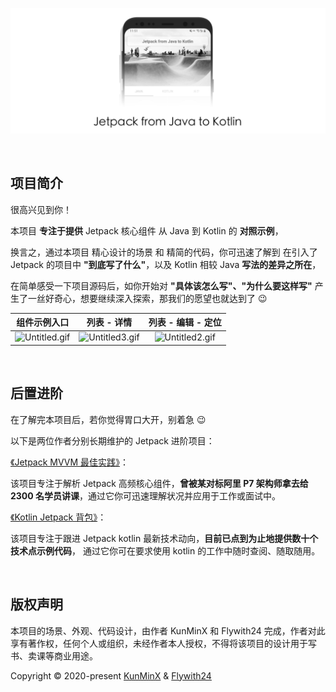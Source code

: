 <p align="center">
<img src="/previews/logo.png"/>
</p>

&nbsp;

## 项目简介

很高兴见到你！

本项目 **专注于提供** Jetpack 核心组件 从 Java 到 Kotlin 的 **对照示例**，

换言之，通过本项目 精心设计的场景 和 精简的代码，你可迅速了解到 在引入了 Jetpack 的项目中 **"到底写了什么"**，以及 Kotlin 相较 Java **写法的差异之所在**，

在简单感受一下项目源码后，如你开始对 **"具体该怎么写"、"为什么要这样写"** 产生了一丝好奇心，想要继续深入探索，那我们的愿望也就达到了 😉
&nbsp;

|                         组件示例入口                         |                         列表 - 详情                          |                      列表 - 编辑 - 定位                      |
| :----------------------------------------------------------: | :----------------------------------------------------------: | :----------------------------------------------------------: |
| ![Untitled.gif](https://i.loli.net/2020/06/09/2ThFWwMtV4rlUby.gif) | ![Untitled3.gif](https://i.loli.net/2020/06/09/sHEzaIo2WihBkPd.gif) | ![Untitled2.gif](https://i.loli.net/2020/06/09/wHvqG5TOQYSVnLg.gif) |

&nbsp;

## 后置进阶

在了解完本项目后，若你觉得胃口大开，别着急 😉

以下是两位作者分别长期维护的 Jetpack 进阶项目：

[《Jetpack MVVM 最佳实践》](https://github.com/KunMinX/Jetpack-MVVM-Best-Practice)：

该项目专注于解析 Jetpack 高频核心组件，**曾被某对标阿里 P7 架构师拿去给 2300 名学员讲课**，通过它你可迅速理解状况并应用于工作或面试中。

[《Kotlin Jetpack 背包》](https://github.com/Flywith24/Flywith24-Jetpack-Demo)：

该项目专注于跟进 Jetpack kotlin 最新技术动向，**目前已点到为止地提供数十个技术点示例代码**， 通过它你可在要求使用 kotlin 的工作中随时查阅、随取随用。

&nbsp;

## 版权声明

本项目的场景、外观、代码设计，由作者 KunMinX 和 Flywith24 完成，作者对此享有著作权，任何个人或组织，未经作者本人授权，不得将该项目的设计用于写书、卖课等商业用途。

Copyright © 2020-present [KunMinX](https://github.com/KunMinX) & [Flywith24](https://github.com/Flywith24)

